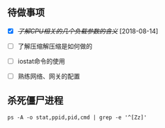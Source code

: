 ## 待做事项
* [X] ~~*了解CPU相关的几个负载参数的含义*~~ [2018-08-14]
* [ ] 了解压缩解压缩是如何做的
* [ ] iostat命令的使用
* [ ] 熟练网络、网关的配置


## 杀死僵尸进程
```
ps -A -o stat,ppid,pid,cmd | grep -e '^[Zz]'
```

